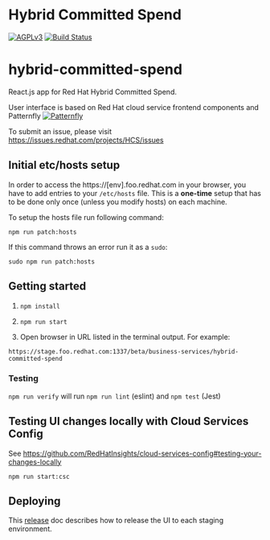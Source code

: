 # Hybrid Committed Spend

[![AGPLv3][license-badge]][license]
[![Build Status][build-badge]][build]

# hybrid-committed-spend

React.js app for Red Hat Hybrid Committed Spend.

User interface is based on Red Hat cloud service frontend components and Patternfly [![Patternfly][pf-logo]][patternfly]

To submit an issue, please visit https://issues.redhat.com/projects/HCS/issues

## Initial etc/hosts setup

In order to access the https://[env].foo.redhat.com in your browser, you have to add entries to your `/etc/hosts` file. This is a **one-time** setup that has to be done only once (unless you modify hosts) on each machine.

To setup the hosts file run following command:
```
npm run patch:hosts
```

If this command throws an error run it as a `sudo`:
```
sudo npm run patch:hosts
```

## Getting started

1. ```npm install```

2. ```npm run start```

3. Open browser in URL listed in the terminal output. For example:

```
https://stage.foo.redhat.com:1337/beta/business-services/hybrid-committed-spend
```

### Testing

`npm run verify` will run `npm run lint` (eslint) and `npm test` (Jest)

## Testing UI changes locally with Cloud Services Config

See https://github.com/RedHatInsights/cloud-services-config#testing-your-changes-locally

```npm run start:csc```

## Deploying

This [release][release-doc] doc describes how to release the UI to each staging environment.

[build]: https://app.travis-ci.com/github/RedHatInsights/hybrid-committed-spend-ui
[build-badge]: https://img.shields.io/travis/RedHatInsights/hybrid-committed-spend-ui.svg?style=for-the-badge
[koku-readme]: https://github.com/project-koku/koku#readme
[license-badge]: https://img.shields.io/github/license/RedHatInsights/hybrid-committed-spend-ui.svg?longCache=true&style=for-the-badge
[license]: https://github.com/RedHatInsights/hybrid-committed-spend-ui/blob/main/LICENSE
[pf-logo]: https://www.patternfly.org/v4/images/logo.4189e7eb1a0741ea2b3b51b80d33c4cb.svg
[patternfly]: https://www.patternfly.org/
[release-doc]: https://github.com/RedHatInsights/hybrid-committed-spend-ui/blob/main/RELEASE.md
